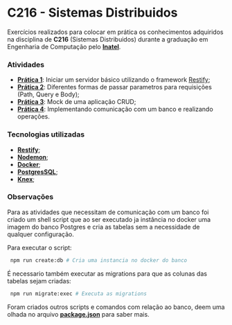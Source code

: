# C216 - Sistemas Distribuidos

Exercícios realizados para colocar em prática os conhecimentos adquiridos na disciplina de **C216** (Sistemas Distribuidos) durante a graduação em Engenharia de Computação pelo **[Inatel](https://inatel.br/home/)**.

### Atividades
 - **[Prática 1](https://github.com/Brendhon/C216-Sistemas_Distribuidos/tree/main/Pratica1)**: Iniciar um servidor básico utilizando o framework [Restify](http://restify.com/);
 - **[Prática 2](https://github.com/Brendhon/C216-Sistemas_Distribuidos/tree/main/Pratica2)**: Diferentes formas de passar parametros para requisições (Path, Query e Body);
 - **[Prática 3](https://github.com/Brendhon/C216-Sistemas_Distribuidos/tree/main/Pratica3)**: Mock de uma aplicação CRUD;
 - **[Prática 4](https://github.com/Brendhon/C216-Sistemas_Distribuidos/tree/main/Pratica4)**: Implementando comunicação com um banco e realizando operações.

### Tecnologias utilizadas
- **[Restify](http://restify.com/)**;
- **[Nodemon](https://www.npmjs.com/package/nodemon)**;
- **[Docker](https://www.docker.com/)**;
- **[PostgresSQL](https://www.postgresql.org/)**;
- **[Knex](https://knexjs.org/)**;

### Observações
Para as atividades que necessitam de comunicação com um banco foi criado um shell script que ao ser executado ja instância no docker uma imagem do banco Postgres e cria as tabelas sem a necessidade de qualquer configuração.

Para executar o script:
 ```bash
  npm run create:db # Cria uma instancia no docker do banco
 ```

É necessario também executar as migrations para que as colunas das tabelas sejam criadas:
 ```bash
  npm run migrate:exec # Executa as migrations
 ```
 
Foram criados outros scripts e comandos com relação ao banco, deem uma olhada no arquivo **[package.json](https://github.com/Brendhon/C216-Sistemas_Distribuidos)** para saber mais.
